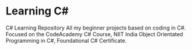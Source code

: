# Learning C#
C# Learning Repository
All my beginner projects based on coding in C#. Focused on the CodeAcademy C# Course, NIIT India Object Orientated Programming in C#, Foundational C# Certificate.
